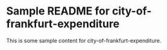 # Sample README for city-of-frankfurt-expenditure

This is some sample content for city-of-frankfurt-expenditure.

